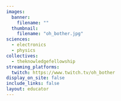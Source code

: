 ```yaml
---
images:
  banner:
    filename: ""
  thumbnail:
    filename: "oh_bother.jpg"
sciences:
  - electronics
  - physics
collectives:
  - theknowledgefellowship
streaming_platforms:
  twitch: https://www.twitch.tv/oh_bother
display_on_site: false
include_links: false
layout: educator
---
```

